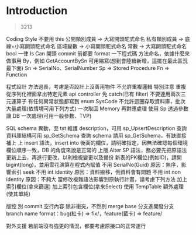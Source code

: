 # Introduction

> 3213
> 

Coding Style
不要用 this
公開類別成員 -> 大寫開頭駝式命名
私有類別成員 -> 底線+小寫開頭駝式命名
區域變數 -> 小寫開頭駝式命名
常數 -> 大寫開頭駝式命名
bool 一律 Is Can 開頭
commit 前都要 format 一下程式碼
方法命名，依據什麼來做事用 By，例如 GetAccountBySn
可用縮寫(想到會陸續新增，這擺在最此區況最下面)
Sn => SerialNo、SerialNumber
Sp => Stored Procedure
Fn => Function


程式設計
方法過長，考慮是否設計上沒善用物件
不允許重複邏輯
特別注意
重複從序列化裡面拿出特定元素
api controller 免 catch(已有 filter)
不要連用兩次三元運算子
有任何異常狀態都寫到 enum SysCode
不允許迴圈存取資料庫，批次大量處理(依情境可用下列方式)
一次取回 Memory 再對應處理
使用 Sp 透過參數讓 DB 一次處理(可用一般參數、TVP)

SQL
schema 異動，至 tst 維護 description，可用 sp_UpsertDescription
查詢資料庫結構可用 sp_GetSchema
查詢 schema 請用 sp_GetSchema，有缺直接補上
上 insert 語法，insert into 後面的欄位，請明確指定，因無法確認每個環境欄位順序一致，DB 的角度來說是正常的
上版 Alter SP 語法，務必要先把原語法更新上去，再進行更改，以利檢視變更以及備份
新表的PK欄位(例如ID)，請開 bigint(long)，並用雪花演算在程式內賦值
不用 SerialNo(Guid) 原因：無序，影響索引 seek
不用 int identity 原因：資料搬移，倒資料會有問題
不用 int non identity 原因：不夠大
當修改複雜語法影響到原執行計畫，請考慮下列方法
加上索引欄位(拿來篩選)
加上索引包含欄位(拿來Select)
使用 TempTable 額外處理(使其單純)

版控
別 commit 空行內容
除非衝突，不然別 merge base 分支進開發分支
branch name format：bug(紅卡) => fix/，feature(藍卡) => feature/

對外支援
若前端沒有強更的情況，都要考慮原接口的正常運行
